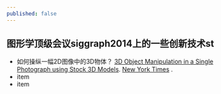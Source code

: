 ```yaml
---
published: false
---
```


## 图形学顶级会议siggraph2014上的一些创新技术st

- 如何操纵一幅2D图像中的3D物体？ 
 [3D Object Manipulation in a Single Photograph using Stock 3D Models](http://www.cs.cmu.edu/~om3d/). [ New York Times](http://www.nytimes.com/2014/08/12/science/3-d-tool-guesses-what-a-photo-is-missing.html) .
- item
- item


